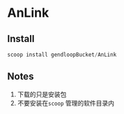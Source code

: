 # AnLink

## Install

```powershell
scoop install gendloopBucket/AnLink
```

## Notes

1. 下载的只是安装包
2. 不要安装在`scoop` 管理的软件目录内
